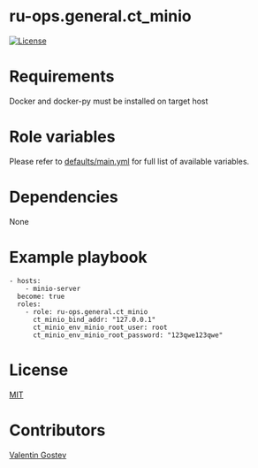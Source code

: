 # ru-ops.general.ct_minio
[![License](https://img.shields.io/badge/license-MIT%20License-brightgreen.svg)](https://opensource.org/licenses/MIT)


# Requirements
Docker and docker-py must be installed on target host

# Role variables
Please refer to [defaults/main.yml](./defaults/main.yml) for full list of available variables. 

# Dependencies
None

# Example playbook
```
- hosts:
    - minio-server
  become: true
  roles:
    - role: ru-ops.general.ct_minio
      ct_minio_bind_addr: "127.0.0.1"
      ct_minio_env_minio_root_user: root
      ct_minio_env_minio_root_password: "123qwe123qwe"
```

# License
[MIT](./LICENSE)

# Contributors
[Valentin Gostev](https://github.com/ussrlongbow)
